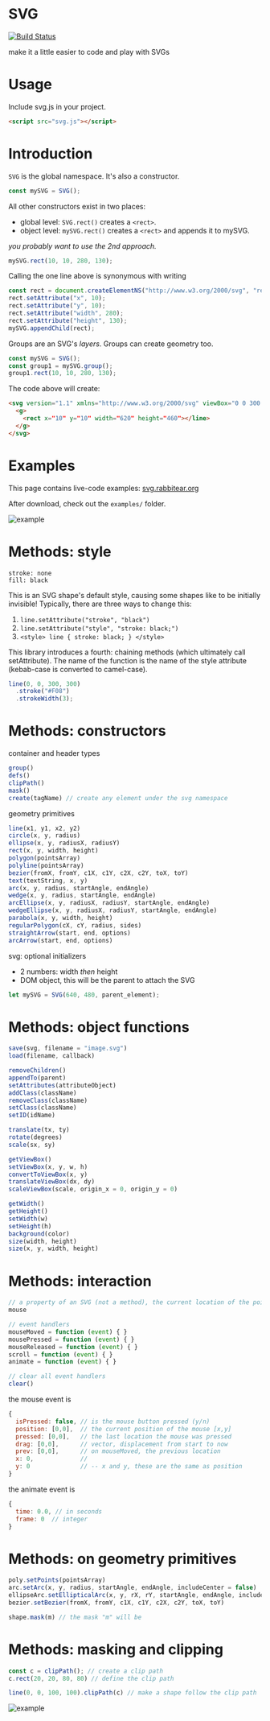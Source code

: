 # SVG

[![Build Status](https://travis-ci.org/robbykraft/SVG.svg?branch=master)](https://travis-ci.org/robbykraft/SVG)

make it a little easier to code and play with SVGs

# Usage

Include svg.js in your project.

```html
<script src="svg.js"></script>
```

# Introduction

`SVG` is the global namespace. It's also a constructor.

```javascript
const mySVG = SVG();
```

All other constructors exist in two places:

* global level: `SVG.rect()` creates a `<rect>`.
* object level: `mySVG.rect()` creates a `<rect>` and appends it to mySVG.

*you probably want to use the 2nd approach.*

```javascript
mySVG.rect(10, 10, 280, 130);
```

Calling the one line above is synonymous with writing

```javascript
const rect = document.createElementNS("http://www.w3.org/2000/svg", "rect");
rect.setAttribute("x", 10);
rect.setAttribute("y", 10);
rect.setAttribute("width", 280);
rect.setAttribute("height", 130);
mySVG.appendChild(rect);
```

Groups are an SVG's *layers*. Groups can create geometry too.

```javascript
const mySVG = SVG();
const group1 = mySVG.group();
group1.rect(10, 10, 280, 130);
```

The code above will create:

```html
<svg version="1.1" xmlns="http://www.w3.org/2000/svg" viewBox="0 0 300 150">
  <g>
    ​<rect x=​"10" y=​"10" width=​"620" height=​"460">​</line>​
  </g>​
</svg>
```

# Examples

This page contains live-code examples: [svg.rabbitear.org](https://svg.rabbitear.org)

After download, check out the `examples/` folder.

![example](https://robbykraft.github.io/SVG/examples/vera.svg)

# Methods: style

```
stroke: none
fill: black
```

This is an SVG shape's default style, causing some shapes like <line> to be initially invisible! Typically, there are three ways to change this:

1. `line.setAttribute("stroke", "black")`
2. `line.setAttribute("style", "stroke: black;")`
3. `<style> line { stroke: black; } </style>`

This library introduces a fourth: chaining methods (which ultimately call setAttribute). The name of the function is the name of the style attribute (kebab-case is converted to camel-case).

```javascript
line(0, 0, 300, 300)
  .stroke("#F08")
  .strokeWidth(3);
```

# Methods: constructors

container and header types

```javascript
group()
defs()
clipPath()
mask()
create(tagName) // create any element under the svg namespace
```

geometry primitives

```javascript
line(x1, y1, x2, y2)
circle(x, y, radius)
ellipse(x, y, radiusX, radiusY)
rect(x, y, width, height)
polygon(pointsArray)
polyline(pointsArray)
bezier(fromX, fromY, c1X, c1Y, c2X, c2Y, toX, toY)
text(textString, x, y)
arc(x, y, radius, startAngle, endAngle)
wedge(x, y, radius, startAngle, endAngle)
arcEllipse(x, y, radiusX, radiusY, startAngle, endAngle)
wedgeEllipse(x, y, radiusX, radiusY, startAngle, endAngle)
parabola(x, y, width, height)
regularPolygon(cX, cY, radius, sides)
straightArrow(start, end, options)
arcArrow(start, end, options)
```

svg: optional initializers

* 2 numbers: width *then* height
* DOM object, this will be the parent to attach the SVG

```javascript
let mySVG = SVG(640, 480, parent_element);
```

# Methods: object functions

```javascript
save(svg, filename = "image.svg")
load(filename, callback)

removeChildren()
appendTo(parent)
setAttributes(attributeObject)
addClass(className)
removeClass(className)
setClass(className)
setID(idName)

translate(tx, ty)
rotate(degrees)
scale(sx, sy)

getViewBox()
setViewBox(x, y, w, h)
convertToViewBox(x, y)
translateViewBox(dx, dy)
scaleViewBox(scale, origin_x = 0, origin_y = 0)

getWidth()
getHeight()
setWidth(w)
setHeight(h)
background(color)
size(width, height)
size(x, y, width, height)
```

# Methods: interaction

```javascript
// a property of an SVG (not a method), the current location of the pointer
mouse

// event handlers
mouseMoved = function (event) { }
mousePressed = function (event) { }
mouseReleased = function (event) { }
scroll = function (event) { }
animate = function (event) { }

// clear all event handlers
clear()
```

the mouse event is

```javascript
{
  isPressed: false, // is the mouse button pressed (y/n)
  position: [0,0],  // the current position of the mouse [x,y]
  pressed: [0,0],   // the last location the mouse was pressed
  drag: [0,0],      // vector, displacement from start to now
  prev: [0,0],      // on mouseMoved, the previous location
  x: 0,             //
  y: 0              // -- x and y, these are the same as position
}
```

the animate event is

```javascript
{
  time: 0.0, // in seconds
  frame: 0  // integer
}
```

# Methods: on geometry primitives

```javascript
poly.setPoints(pointsArray)
arc.setArc(x, y, radius, startAngle, endAngle, includeCenter = false)
ellipseArc.setEllipticalArc(x, y, rX, rY, startAngle, endAngle, includeCenter = false)
bezier.setBezier(fromX, fromY, c1X, c1Y, c2X, c2Y, toX, toY)

shape.mask(m) // the mask "m" will be 
```

# Methods: masking and clipping

```javascript
const c = clipPath(); // create a clip path
c.rect(20, 20, 80, 80) // define the clip path

line(0, 0, 100, 100).clipPath(c) // make a shape follow the clip path
```

![example](https://robbykraft.github.io/SVG/examples/dragon.svg)
